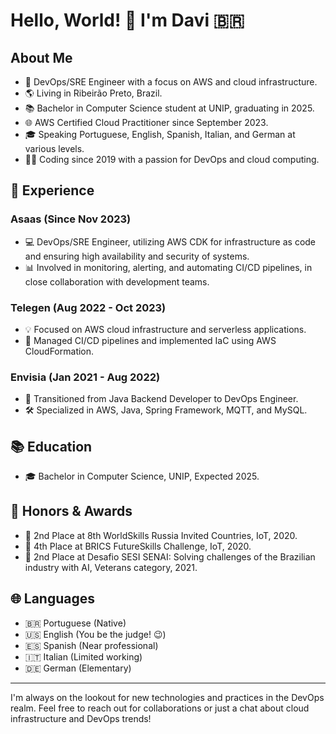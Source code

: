 # Hello, World! 👋 I'm Davi 🇧🇷

## About Me
- 🚀 DevOps/SRE Engineer with a focus on AWS and cloud infrastructure.
- 🌎 Living in Ribeirão Preto, Brazil.
- 📚 Bachelor in Computer Science student at UNIP, graduating in 2025.
- 🌐 AWS Certified Cloud Practitioner since September 2023.
- 🎓 Speaking Portuguese, English, Spanish, Italian, and German at various levels.
- 🧑‍💻 Coding since 2019 with a passion for DevOps and cloud computing.

## 💼 Experience
### Asaas (Since Nov 2023)
- 💻 DevOps/SRE Engineer, utilizing AWS CDK for infrastructure as code and ensuring high availability and security of systems.
- 📊 Involved in monitoring, alerting, and automating CI/CD pipelines, in close collaboration with development teams.

### Telegen (Aug 2022 - Oct 2023)
- 💡 Focused on AWS cloud infrastructure and serverless applications.
- 🔄 Managed CI/CD pipelines and implemented IaC using AWS CloudFormation.

### Envisia (Jan 2021 - Aug 2022)
- 🚀 Transitioned from Java Backend Developer to DevOps Engineer.
- 🛠️ Specialized in AWS, Java, Spring Framework, MQTT, and MySQL.

## 📚 Education
- 🎓 Bachelor in Computer Science, UNIP, Expected 2025.

## 🏅 Honors & Awards
- 🥈 2nd Place at 8th WorldSkills Russia Invited Countries, IoT, 2020.
- 🏅 4th Place at BRICS FutureSkills Challenge, IoT, 2020.
- 🥈 2nd Place at Desafio SESI SENAI: Solving challenges of the Brazilian industry with AI, Veterans category, 2021.

## 🌐 Languages
- 🇧🇷 Portuguese (Native)
- 🇺🇸 English (You be the judge! 😉)
- 🇪🇸 Spanish (Near professional)
- 🇮🇹 Italian (Limited working)
- 🇩🇪 German (Elementary)

---

I'm always on the lookout for new technologies and practices in the DevOps realm. Feel free to reach out for collaborations or just a chat about cloud infrastructure and DevOps trends!


